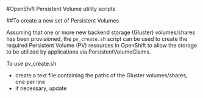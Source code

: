 #OpenShift Persistent Volume utility scripts
 
 ##To create a new set of Persistent Volumes
 
 Assuming that one or more new backend storage (Gluster) volumes/shares has been provisioned, the `pv_create.sh` script can be used to create the required Persistent Volume (PV) resources in OpenShift to allow the storage to be utilized by applications via PersistentVolumeClaims.
 
 To use pv_create.sh
 
 - create a text file containing the paths of the Gluster volumes/shares, one per line
 - if necessary, update 

